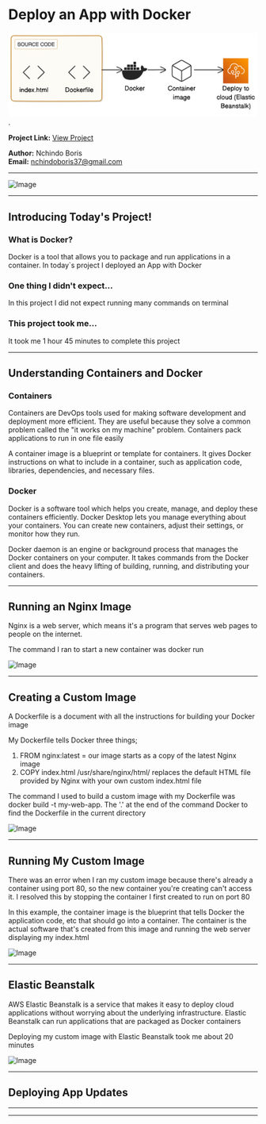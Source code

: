 # Deploy an App with Docker

![Image](https://github.com/dev-boris67/AWS-Basics/blob/main/Project%20images/20.png?raw=true).

**Project Link:** [View Project](http://learn.nextwork.org/projects/aws-compute-eb)

**Author:** Nchindo Boris  
**Email:** nchindoboris37@gmail.com

---

![Image](http://learn.nextwork.org/soothed_rose_serene_peach/uploads/aws-compute-eb_c4df13c84)

---

## Introducing Today's Project!

### What is Docker?

Docker is a tool that allows you to package and run applications in a container. In today`s project I deployed an App with Docker


### One thing I didn't expect...

In this project  I did not expect  running many commands on terminal

### This project took me...

It took me 1 hour 45 minutes to complete this project

---

## Understanding Containers and Docker

### Containers

Containers are DevOps tools used for making software development and deployment more efficient. They are useful because they solve a common problem called the "it works on my machine" problem. Containers pack applications to run in one file easily



A container image is a blueprint or template for containers. It gives Docker instructions on what to include in a container, such as application code, libraries, dependencies, and necessary files.

### Docker

Docker is a software tool which helps you create, manage, and deploy these containers efficiently.
Docker Desktop lets you manage everything about your containers. You can create new containers, adjust their settings, or monitor how they run. 

Docker daemon is an engine or background process that manages the Docker containers on your computer. It takes commands from the Docker client and does the heavy lifting of building, running, and distributing your containers.

---

## Running an Nginx Image

Nginx is a web server, which means it's a program that serves web pages to people on the internet.

The command I ran to start a new container was docker run 

![Image](http://learn.nextwork.org/soothed_rose_serene_peach/uploads/aws-compute-eb_6245f5bb10)

---

## Creating a Custom Image

A Dockerfile is a document with all the instructions for building your Docker image

My Dockerfile tells Docker three things;
1. FROM nginx:latest = our image starts as a copy of the latest Nginx image
2. COPY index.html /usr/share/nginx/html/ replaces the default HTML file provided by Nginx with your own custom index.html file

The command I used to build a custom image with my Dockerfile was docker build -t my-web-app. The '.' at the end of the command Docker to find the Dockerfile in the current directory

![Image](http://learn.nextwork.org/soothed_rose_serene_peach/uploads/aws-compute-eb_4c741d1913)

---

## Running My Custom Image

There was an error when I ran my custom image because there's already a container using port 80, so the new container you're creating can't access it. I resolved this by stopping the container I first created to run on port 80

In this example, the container image is the blueprint that tells Docker the application code, etc that should go into a container. The container is the actual software that's created from this image and running the web server displaying my index.html

![Image](http://learn.nextwork.org/soothed_rose_serene_peach/uploads/aws-compute-eb_74b5c3d619)

---

## Elastic Beanstalk

AWS Elastic Beanstalk is a service that makes it easy to deploy cloud applications without worrying about the underlying infrastructure.
Elastic Beanstalk can run applications that are packaged as Docker containers

Deploying my custom image with Elastic Beanstalk took me about 20 minutes

![Image](http://learn.nextwork.org/soothed_rose_serene_peach/uploads/aws-compute-eb_26d5573b23)

---

## Deploying App Updates

---

---

